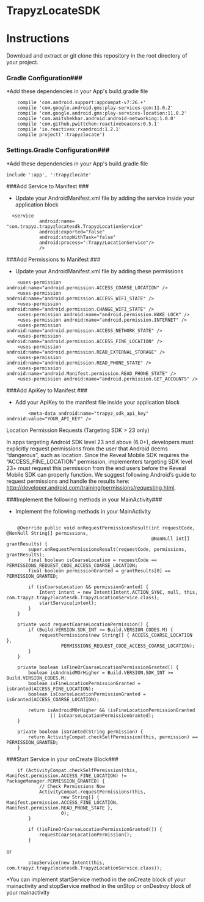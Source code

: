 # TrapyzLocateSDK

# Instructions #

Download and extract or git clone this repository in the root directory of your project.
### Gradle Configuration###
*Add these dependencies in your App's build.gradle file

```
    compile 'com.android.support:appcompat-v7:26.+'
    compile 'com.google.android.gms:play-services-gcm:11.0.2'
    compile 'com.google.android.gms:play-services-location:11.0.2'
    compile 'com.amitshekhar.android:android-networking:1.0.0'
    compile 'com.github.pwittchen:reactivebeacons:0.5.1'
    compile 'io.reactivex:rxandroid:1.2.1'
    compile project(':trapyzlocate')

```

### Settings.Gradle Configuration###
*Add these dependencies in your App's build.gradle file
```
include ':app', ':trapyzlocate'

```

###Add Service to Manifest ###
* Update your AndroidManifest.xml file by adding the service inside your application block
```
  <service
            android:name= "com.trapyz.trapyzlocatesdk.TrapyzLocationService"
            android:exported="false"
            android:stopWithTask="false"
            android:process=":TrapyzLocationService"/>
            />
```

###Add Permissions to Manifest ###
* Update your AndroidManifest.xml file by adding these permissions
```
    <uses-permission android:name="android.permission.ACCESS_COARSE_LOCATION" />
    <uses-permission android:name="android.permission.ACCESS_WIFI_STATE" />
    <uses-permission android:name="android.permission.CHANGE_WIFI_STATE" />
    <uses-permission android:name="android.permission.WAKE_LOCK" />
    <uses-permission android:name="android.permission.INTERNET" />
    <uses-permission android:name="android.permission.ACCESS_NETWORK_STATE" />
    <uses-permission android:name="android.permission.ACCESS_FINE_LOCATION" />
    <uses-permission android:name="android.permission.READ_EXTERNAL_STORAGE" />
    <uses-permission android:name="android.permission.READ_PHONE_STATE" />
    <uses-permission android:name="android.Manifest.permission.READ_PHONE_STATE" />
    <uses-permission android:name="android.permission.GET_ACCOUNTS" />
```

###Add ApiKey to Manifest ###
* Add your ApiKey to the manifest file inside your application block
```
        <meta-data android:name="trapyz_sdk_api_key" android:value="YOUR_API_KEY" />

```

Location Permission Requests (Targeting SDK > 23 only)

In apps targeting Android SDK level 23 and above (6.0+), developers must explicitly request permissions from the user that Android deems “dangerous”, such as location. Since the Reveal Mobile SDK requires the “ACCESS_FINE_LOCATION” permission, implementers targeting SDK level 23+ must request this permission from the end users before the Reveal Mobile SDK can properly function. We suggest following Android’s guide to request permissions and handle the results here: http://developer.android.com/training/permissions/requesting.html.

###Implement the following methods in your MainActivity###
* Implement the following methods in your MainActivity
```

    @Override public void onRequestPermissionsResult(int requestCode, @NonNull String[] permissions,
                                                     @NonNull int[] grantResults) {
        super.onRequestPermissionsResult(requestCode, permissions, grantResults);
        final boolean isCoarseLocation = requestCode == PERMISSIONS_REQUEST_CODE_ACCESS_COARSE_LOCATION;
        final boolean permissionGranted = grantResults[0] == PERMISSION_GRANTED;

        if (isCoarseLocation && permissionGranted) {
            Intent intent = new Intent(Intent.ACTION_SYNC, null, this, com.trapyz.trapyzlocatesdk.TrapyzLocationService.class);
            startService(intent);
        }
    }

    private void requestCoarseLocationPermission() {
        if (Build.VERSION.SDK_INT >= Build.VERSION_CODES.M) {
            requestPermissions(new String[] { ACCESS_COARSE_LOCATION },
                    PERMISSIONS_REQUEST_CODE_ACCESS_COARSE_LOCATION);
        }
    }

    private boolean isFineOrCoarseLocationPermissionGranted() {
        boolean isAndroidMOrHigher = Build.VERSION.SDK_INT >= Build.VERSION_CODES.M;
        boolean isFineLocationPermissionGranted = isGranted(ACCESS_FINE_LOCATION);
        boolean isCoarseLocationPermissionGranted = isGranted(ACCESS_COARSE_LOCATION);

        return isAndroidMOrHigher && (isFineLocationPermissionGranted
                || isCoarseLocationPermissionGranted);
    }

    private boolean isGranted(String permission) {
        return ActivityCompat.checkSelfPermission(this, permission) == PERMISSION_GRANTED;
    }

```

###Start Service in your onCreate Block###

``` 
  	if (ActivityCompat.checkSelfPermission(this, Manifest.permission.ACCESS_FINE_LOCATION) != PackageManager.PERMISSION_GRANTED) {
            // Check Permissions Now
            ActivityCompat.requestPermissions(this,
                    new String[] { Manifest.permission.ACCESS_FINE_LOCATION, Manifest.permission.READ_PHONE_STATE },
                    0);
        }

        if (!isFineOrCoarseLocationPermissionGranted()) {
            requestCoarseLocationPermission();
        }

```

or


```
        stopService(new Intent(this, com.trapyz.trapyzlocatesdk.TrapyzLocationService.class));
```

*You can implement startService method in the onCreate block of your mainactivity and stopService method in the onStop or onDestroy block of your mainactivity
